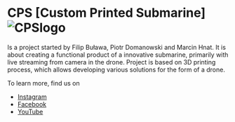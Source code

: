 # CPS [Custom Printed Submarine]  ![CPSlogo](https://yt3.ggpht.com/a/AATXAJxz3N1lP8Nc5Ew2neXEeFRo6Tlfv4eYDojq5A=s100-c-k-c0xffffffff-no-rj-mo)

Is a project started by Filip Buława, Piotr Domanowski and Marcin Hnat. 
It is about creating a functional product of a innovative submarine, primarily with live streaming from camera in the drone. 
Project is based on 3D printing process, which allows developing various solutions for the form of a drone.

To learn more, find us on
* [Instagram](https://instagram.com/cpsdrone)
* [Facebook](https://facebook.com/cpsdrone)
* [YouTube](https://www.youtube.com/channel/UCqbdxbvG6cqnh_S_RcGnWWg)
